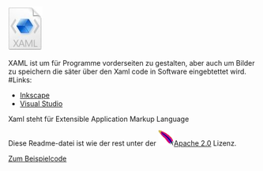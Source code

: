 ![XAML](https://raw.githubusercontent.com/gerdabu/repos/master/xaml.JPG) 

XAML ist um für Programme vorderseiten zu gestalten, aber auch um Bilder zu speichern die säter über den Xaml code in Software eingebtettet wird.
#Links:
- [Inkscape](https://inkscape.org/de/)
- [Visual Studio](https://www.visualstudio.com/de/)

Xaml steht für Extensible Application Markup Language

Diese Readme-datei ist wie der rest unter der ![ ](https://raw.githubusercontent.com/gerdabu/repos/master/favicon.png)[Apache 2.0](https://www.apache.org/licenses/LICENSE-2.0.html) Lizenz.

[Zum Beispielcode](https://bitbucket.org/bitbucketreaderid/data/raw/default/xamlfirst.xaml)
